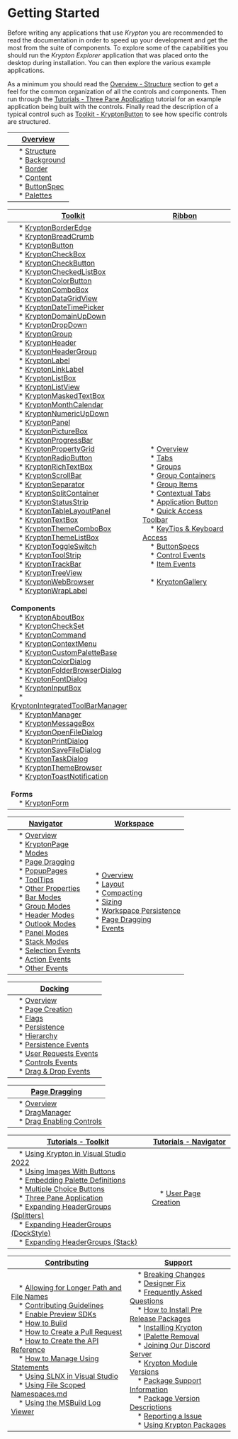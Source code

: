 # Getting Started

Before writing any applications that use *Krypton*  you are recommended to read the documentation in order to speed up your development and get the most from the suite of components. To explore some of the capabilities you should run the *Krypton Explorer*  application that was placed onto the desktop during installation. You can then explore the various example applications.

As a minimum you should read the [Overview - Structure](Overview/Structure.md) section to get a feel for the common organization of all the controls and components. Then run through the [Tutorials - Three Pane Application](Tutorials/Three%20Pane%20Application.md) tutorial for an example application being built with the controls. Finally read the description of a typical control such as [Toolkit - KryptonButton](Toolkit/KryptonButton.md) to see how specific controls are structured.

| [Overview](intro.md)                                                                 |
|--------------------------------------------------------------------------|
| &nbsp; &nbsp; *  [Structure](Overview/Structure.md)<br>  &nbsp; &nbsp; *  [Background](Overview/Background.md)<br>  &nbsp; &nbsp; *  [Border](Overview/Border.md)<br>  &nbsp; &nbsp; *  [Content](Overview/Content.md)<br>  &nbsp; &nbsp; *  [ButtonSpec](Overview/ButtonSpec.md)<br>  &nbsp; &nbsp; *  [Palettes](Overview/Palettes.md) |

| [Toolkit](Krypton_Toolkit.md)       | [Ribbon](Krypton_Ribbon.md)       |
|----------------|----------------|
| &nbsp; &nbsp; *  [KryptonBorderEdge](Toolkit/KryptonBorderEdge.md)  <br> &nbsp; &nbsp; *  [KryptonBreadCrumb](Toolkit/KryptonBreadCrumb.md)  <br> &nbsp; &nbsp; *  [KryptonButton](Toolkit/KryptonButton.md)  <br> &nbsp; &nbsp; *  [KryptonCheckBox](Toolkit/KryptonCheckBox.md)  <br> &nbsp; &nbsp; *  [KryptonCheckButton](Toolkit/KryptonCheckButton.md)  <br> &nbsp; &nbsp; *  [KryptonCheckedListBox](Toolkit/KryptonCheckedListBox.md) <br> &nbsp; &nbsp; *  [KryptonColorButton](Toolkit/KryptonColorButton.md)  <br> &nbsp; &nbsp; *  [KryptonComboBox](Toolkit/KryptonComboBox.md)  <br> &nbsp; &nbsp; *  [KryptonDataGridView](Toolkit/KryptonDataGridView.md)  <br> &nbsp; &nbsp; *   [KryptonDateTimePicker](Toolkit/KryptonDateTimePicker.md)   <br> &nbsp; &nbsp; *  [KryptonDomainUpDown](Toolkit/KryptonDomainUpDown.md)  <br> &nbsp; &nbsp; *  [KryptonDropDown](Toolkit/KryptonDropButton.md) <br> &nbsp; &nbsp; *  [KryptonGroup](Toolkit/KryptonGroup.md)  <br> &nbsp; &nbsp; *  [KryptonHeader](Toolkit/KryptonHeader.md)  <br> &nbsp; &nbsp; *  [KryptonHeaderGroup](Toolkit/KryptonHeaderGroup.md)  <br> &nbsp; &nbsp; *  [KryptonLabel](Toolkit/KryptonLabel.md)  <br> &nbsp; &nbsp; *  [KryptonLinkLabel](Toolkit/KryptonLinkLabel.md)  <br> &nbsp; &nbsp; *  [KryptonListBox](Toolkit/KryptonListBox.md) <br> &nbsp; &nbsp; * [KryptonListView](Toolkit/KryptonListView.md) <br> &nbsp; &nbsp; *  [KryptonMaskedTextBox](Toolkit/KryptonMaskedTextBox.md)  <br> &nbsp; &nbsp; *  [KryptonMonthCalendar](Toolkit/KryptonMonthCalendar.md)  <br> &nbsp; &nbsp; *  [KryptonNumericUpDown](Toolkit/KryptonNumericUpDown.md)  <br> &nbsp; &nbsp; * [KryptonPanel](Toolkit/KryptonPanel.md)  <br> &nbsp; &nbsp; * [KryptonPictureBox](Toolkit/KryptonPictureBox.md) <br> &nbsp; &nbsp; * [KryptonProgressBar](Toolkit/KryptonProgressBar.md) <br> &nbsp; &nbsp; * [KryptonPropertyGrid](Toolkit/KryptonPropertyGrid.md) <br> &nbsp; &nbsp; * [KryptonRadioButton](Toolkit/KryptonRadioButton.md)  <br> &nbsp; &nbsp; *  [KryptonRichTextBox](Toolkit/KryptonRichTextBox.md)  <br> &nbsp; &nbsp; * [KryptonScrollBar](Toolkit/KryptonScrollBar.md) <br> &nbsp; &nbsp; * [KryptonSeparator](Toolkit/KryptonSeparator.md)  <br> &nbsp; &nbsp; *  [KryptonSplitContainer](Toolkit/KryptonSplitContainer.md)  <br> &nbsp; &nbsp; * [KryptonStatusStrip](Toolkit/KryptonStatusStrip.md) <br> &nbsp; &nbsp; * [KryptonTableLayoutPanel](Toolkit/KryptonTableLayoutPanel.md) <br> &nbsp; &nbsp; *  [KryptonTextBox](Toolkit/KryptonTextBox.md) <br> &nbsp; &nbsp; * [KryptonThemeComboBox](Toolkit/KryptonThemeComboBox.md) <br> &nbsp; &nbsp; * [KryptonThemeListBox](Toolkit/KryptonThemeListBox.md) <br> &nbsp; &nbsp; * [KryptonToggleSwitch](Toolkit/KryptonToggleSwitch.md) <br> &nbsp; &nbsp; * [KryptonToolStrip](Toolkit/KryptonToolStrip.md) <br> &nbsp; &nbsp; * [KryptonTrackBar](Toolkit/KryptonTrackBar.md)  <br> &nbsp; &nbsp; *  [KryptonTreeView](Toolkit/KryptonTreeView.md)  <br> &nbsp; &nbsp; * [KryptonWebBrowser](Toolkit/KryptonWebBrowser.md) <br> &nbsp; &nbsp; * [KryptonWrapLabel](Toolkit/KryptonWrapLabel.md) <br> <br> **Components** <br> &nbsp; &nbsp; * [KryptonAboutBox](Toolkit/KryptonAboutBox.md)   <br> &nbsp; &nbsp; *  [KryptonCheckSet](Toolkit/KryptonCheckSet.md)  <br> &nbsp; &nbsp; *  [KryptonCommand](Toolkit/KryptonCommand.md)  <br> &nbsp; &nbsp; *  [KryptonContextMenu](Toolkit/KryptonContextMenu.md)  <br> &nbsp; &nbsp; *  [KryptonCustomPaletteBase](Toolkit/KryptonCustomPaletteBase.md) <br> &nbsp; &nbsp; * [KryptonColorDialog](Toolkit/KryptonColorDialog.md) <br> &nbsp; &nbsp; * [KryptonFolderBrowserDialog](Toolkit/KryptonFolderBrowserDialog.md) <br> &nbsp; &nbsp; * [KryptonFontDialog](Toolkit/KryptonFontDialog.md) <br> &nbsp; &nbsp; *  [KryptonInputBox](Toolkit/KryptonInputBox.md)  <br> &nbsp; &nbsp; * [KryptonIntegratedToolBarManager](Toolkit/KryptonIntegratedToolBarManager.md) <br> &nbsp; &nbsp; *  [KryptonManager](Toolkit/KryptonManager.md)  <br> &nbsp; &nbsp; *  [KryptonMessageBox](Toolkit/KryptonMessageBox.md)  <br> &nbsp; &nbsp; * [KryptonOpenFileDialog](Toolkit/KryptonOpenFileDialog.md) <br> &nbsp; &nbsp; * [KryptonPrintDialog](Toolkit/KryptonPrintDialog.md) <br> &nbsp; &nbsp; * [KryptonSaveFileDialog](Toolkit/KryptonSaveFileDialog.md) <br> &nbsp; &nbsp; * [KryptonTaskDialog](Toolkit/KryptonTaskDialog.md) <br> &nbsp; &nbsp; * [KryptonThemeBrowser](Toolkit/KryptonThemeBrowser.md) <br> &nbsp; &nbsp; * [KryptonToastNotification](Toolkit/KryptonToastNotification.md) <br> <br> **Forms**   <br> &nbsp; &nbsp; *  [KryptonForm](Toolkit/KryptonForm.md)| &nbsp; &nbsp; *  [Overview](Ribbon/KryptonRibbonOverview.md)  <br> &nbsp; &nbsp; * [Tabs](Ribbon/KryptonRibbonTabs.md)  <br> &nbsp; &nbsp; * [Groups](Ribbon/KryptonRibbonGroups.md)  <br> &nbsp; &nbsp; * [Group Containers](Ribbon/KryptonRibbonGroupContainers.md)  <br> &nbsp; &nbsp; * [Group Items](Ribbon/KryptonRibbonGroupItems.md)  <br> &nbsp; &nbsp; * [Contextual Tabs](Ribbon/KryptonRibbonContextualTabs.md)  <br> &nbsp; &nbsp; * [Application Button](Ribbon/KryptonRibbonApplicationButton.md)  <br> &nbsp; &nbsp; * [Quick Access Toolbar](Ribbon/KryptonRibbonQuickAccessToolbar.md)  <br> &nbsp; &nbsp; * [KeyTips & Keyboard Access](Ribbon/KryptonRibbonKeyTipsAndKeyboardAccess.md)  <br> &nbsp; &nbsp; * [ButtonSpecs](Ribbon/ButtonSpecs.md)  <br> &nbsp; &nbsp; * [Control Events](Ribbon/ControlEvents.md)  <br> &nbsp; &nbsp; * [Item Events](Ribbon/ItemEvents.md) <br> <br> &nbsp; &nbsp; * [KryptonGallery](Ribbon/KryptonGallery.md) |

| [Navigator](Krypton_Navigator.md)       | [Workspace](Krypton_Workspace.md)       |
|----------------|----------------|
| &nbsp; &nbsp; * [Overview](Navigator/Navigator%20Overview.md)  <br> &nbsp; &nbsp; * [KryptonPage](Navigator/Navigator%20KryptonPage.md)  <br> &nbsp; &nbsp; * [Modes](Navigator/Navigator%20Modes.md)  <br> &nbsp; &nbsp; * [Page Dragging](Navigator/Navigator Page%20Dragging.md)  <br> &nbsp; &nbsp; * [PopupPages](Navigator/Navigator PopupPages.md)  <br> &nbsp; &nbsp; * [ToolTips](Navigator/Navigator ToolTips.md)  <br> &nbsp; &nbsp; * [Other Properties](Navigator/Navigator Other%20Properties.md)  <br> &nbsp; &nbsp; * [Bar Modes](Navigator/Navigator Bar%20Modes.md)  <br> &nbsp; &nbsp; * [Group Modes](Navigator/Navigator%20Group%20Modes.md)  <br> &nbsp; &nbsp; * [Header Modes](Navigator/Navigator%20Header%20Modes.md)  <br> &nbsp; &nbsp; * [Outlook Modes](Navigator/Navigator Outlook%20Modes.md)  <br> &nbsp; &nbsp; * [Panel Modes](Navigator/Navigator%20Panel%20Modes.md)  <br> &nbsp; &nbsp; * [Stack Modes](Navigator/Navigator Stack%20Modes.md)  <br> &nbsp; &nbsp; * [Selection Events](Navigator/Navigator Selection%20Events.md)  <br> &nbsp; &nbsp; * [Action Events](Navigator/Navigator Action%20Events.md)  <br> &nbsp; &nbsp; * [Other Events](Navigator/Navigator Other%20Events.md) | &nbsp; &nbsp; * [Overview](Workspace/Workspace%20Overview.md)  <br> &nbsp; &nbsp; * [Layout](Workspace/Workspace%20Layout.md)  <br> &nbsp; &nbsp; * [Compacting](Workspace/Workspace%20Compacting.md)  <br> &nbsp; &nbsp; * [Sizing](Workspace/Workspace%20Sizing.md)  <br> &nbsp; &nbsp; * [Workspace Persistence](Workspace/Workspace Persistence.md)  <br> &nbsp; &nbsp; * [Page Dragging](Workspace/Workspace Page%20Dragging.md)  <br> &nbsp; &nbsp; * [Events](Workspace/Workspace Events.md) |

| [Docking](Krypton_Docking.md) |
|----------------|
| &nbsp; &nbsp; * [Overview](Docking/Krypton%20Docking%20Overview.md)  <br> &nbsp; &nbsp; * [Page Creation](Docking/Krypton%20Docking%20Page%20Creation.md)  <br> &nbsp; &nbsp; * [Flags](Docking/Krypton%20Docking%20Flags.md)  <br> &nbsp; &nbsp; * [Persistence](Docking/Krypton%20Docking%20Persistence.md)  <br> &nbsp; &nbsp; * [Hierarchy](Docking/Krypton%20Docking%20Hierarchy.md)  <br> &nbsp; &nbsp; * [Persistence Events](Docking/Krypton%20Docking%20Persistence%20Events.md)  <br> &nbsp; &nbsp; * [User Requests Events](Docking/Krypton%20Docking%20User%20Requests.md)  <br> &nbsp; &nbsp; * [Controls Events](Docking/Krypton%20Docking%20Controls%20Events.md)  <br> &nbsp; &nbsp; * [Drag & Drop Events](Docking/Krypton%20Docking%20Drag%20and%20Drop.md) |

| [Page Dragging](Page_Dragging.md) |
|----------------|
| &nbsp; &nbsp; * [Overview](Page%20Dragging/Page%20Dragging%20Overview.md)  <br> &nbsp; &nbsp; * [DragManager](Page%20Dragging/DragManager.md)  <br> &nbsp; &nbsp; * [Drag Enabling Controls](Page%20Dragging/Drag%20Enabling%20Controls.md) |

| [Tutorials - Toolkit](../Tutorials.md)       | [Tutorials - Navigator](../Tutorials.md)       |
|----------------|----------------|
| &nbsp; &nbsp; * [Using Krypton in Visual Studio 2022](Tutorials/Using%20Krypton%20in%20Visual%20Studio%202022.md)  <br> &nbsp; &nbsp; * [Using Images With Buttons](Tutorials/Using%20Images%20With%20Buttons.md)  <br> &nbsp; &nbsp; * [Embedding Palette Definitions](Tutorials/Embedding%20Palette%20Definitions.md)  <br> &nbsp; &nbsp; * [Multiple Choice Buttons](Tutorials/Multiple%20Choice%20Buttons.md)  <br> &nbsp; &nbsp; * [Three Pane Application](Tutorials/Three%20Pane%20Application.md)  <br> &nbsp; &nbsp; * [Expanding HeaderGroups (Splitters)](Tutorials/Expanding%20HeaderGroups%20Splitters.md)  <br> &nbsp; &nbsp; * [Expanding HeaderGroups (DockStyle)](Tutorials/Expanding%20HeaderGroups%20DockStyle.md)  <br> &nbsp; &nbsp; * [Expanding HeaderGroups (Stack)](Tutorials/Expanding%20HeaderGroups%20Stack.md)  | &nbsp; &nbsp; * [User Page Creation](Tutorials/User%20Page%20Creation.md) |

| [Contributing](../Contributing.md) | [Support](../Support.md) |
|----------------|----------------|
| &nbsp; &nbsp; * [Allowing for Longer Path and File Names](../Contributing/Allowing-for-Longer-Path-and-File-Names.md)  <br> &nbsp; &nbsp; * [Contributing Guidelines](../Contributing/Contributing-Guidelines.md)  <br> &nbsp; &nbsp; * [Enable Preview SDKs](../Contributing/Enable-Preview-SDK.md)  <br> &nbsp; &nbsp; * [How to Build](../Contributing/How-to-Build.md)  <br> &nbsp; &nbsp; * [How to Create a Pull Request](../Contributing/How-to-Create-a-Pull-Request.md)  <br> &nbsp; &nbsp; * [How to Create the API Reference](../Contributing/How-to-Create-the-API-Reference.md)  <br> &nbsp; &nbsp; * [How to Manage Using Statements](../Contributing/How-to-Manage-Using-Statements.md) <br> &nbsp; &nbsp; * [Using SLNX in Visual Studio](../Contributing/Using%20SLNX%20in%20Visual%20Studio.md) <br> &nbsp; &nbsp; * [Using File Scoped Namespaces.md](../Contributing/Using%20File%20Scoped%20Namespaces.md) <br> &nbsp; &nbsp; * [Using the MSBuild Log Viewer](../Contributing/Using%20the%20MSBuild%20Log%20Viewer.md) | &nbsp; &nbsp; * [Breaking Changes](../Support/Breaking%20Changes.md) <br> &nbsp; &nbsp; * [Designer Fix](../Support/Designer%20Fix.md)  <br> &nbsp; &nbsp; * [Frequently Asked Questions](../Support/FAQ.md)  <br> &nbsp; &nbsp; * [How to Install Pre Release Packages](../Support/How%20to%20Install%20Pre%20Release%20Packages.md)  <br> &nbsp; &nbsp; * [Installing Krypton](../Support/Installing%20Krypton.md)  <br> &nbsp; &nbsp; * [IPalette Removal](../Support/IPalette%20Removal.md)  <br> &nbsp; &nbsp; * [Joining Our Discord Server](../Support/Joining%20Our%20Discord%20Server.md)  <br> &nbsp; &nbsp; * [Krypton Module Versions](../Support/Krypton%20Module%20Versions.md)  <br> &nbsp; &nbsp; * [Package Support Information](../Support/Package%20Support%20Information.md)  <br> &nbsp; &nbsp; * [Package Version Descriptions](../Support/Package%20Version%20Descriptions.md)  <br> &nbsp; &nbsp; * [Reporting a Issue](../Support/Reporting%20a%20Issue.md)  <br> &nbsp; &nbsp; * [Using Krypton Packages](../Support/Using%20Krypton%20Packages.md) |
